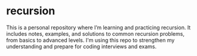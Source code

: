 # recursion
This is a personal repository where I’m learning and practicing recursion. It includes notes, examples, and solutions to common recursion problems, from basics to advanced levels. I'm using this repo to strengthen my understanding and prepare for coding interviews and exams.
